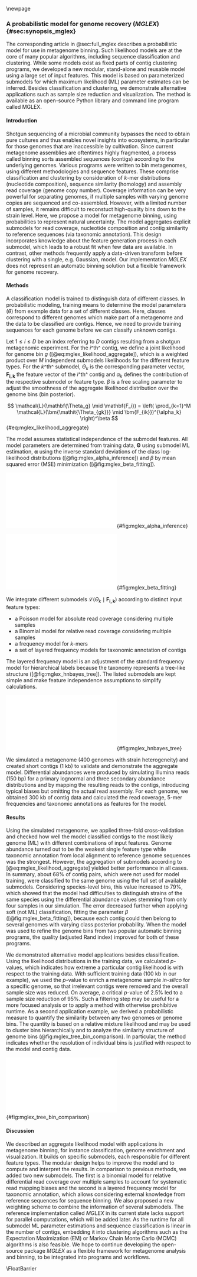 \newpage

### A probabilistic model for genome recovery (*MGLEX*) {#sec:synopsis_mglex}

The corresponding article in @sec:full_mglex describes a probabilistic model for use in metagenome binning. Such likelihood models are at the core of many popular algorithms, including sequence classification and clustering. While some models exist as fixed parts of contig clustering programs, we developed a new modular, stand-alone and reusable model using a large set of input features. This model is based on parameterized submodels for which maximum likelihood (ML) parameter estimates can be inferred. Besides classification and clustering, we demonstrate alternative applications such as sample size reduction and visualization. The method is available as an open-source Python library and command line program called MGLEX.

#### Introduction

Shotgun sequencing of a microbial community bypasses the need to obtain pure cultures and thus enables novel insights into ecosystems, in particular for those genomes that are inaccessible by cultivation. Since current metagenome assemblies are oftentimes highly fragmented, a process called binning sorts assembled sequences (contigs) according to the underlying genomes. Various programs were written to bin metagenomes, using different methodologies and sequence features. These comprise classification and clustering by consideration of $k$-mer distributions (nucleotide composition), sequence similarity (homology) and assembly read coverage (genome copy number). Coverage information can be very powerful for separating genomes, if multiple samples with varying genome copies are sequenced and co-assembled. However, with a limited number of samples, it remains difficult to reconstuct high-quality bins down to the strain level. Here, we propose a model for metagenome binning, using probabilities to represent natural uncertainty. The model aggregates explicit submodels for read coverage, nucleotide composition and contig similarity to reference sequences (via taxonomic annotation). This design incorporates knowledge about the feature generation process in each submodel, which leads to a robust fit when few data are available. In contrast, other methods frequently apply a data-driven transform before clustering with a single, e.g. Gaussian, model. Our implementation *MGLEX* does not represent an automatic binning solution but a flexible framework for genome recovery.

#### Methods

A classification model is trained to distinguish data of different classes. In probabilistic modeling, training means to determine the model parameters ($\theta$) from example data for a set of different classes. Here, classes correspond to different genomes which make part of a metagenome and the data to be classified are contigs. Hence, we need to provide training sequences for each genome before we can classify unknown contigs.

Let $1\le i\le D$ be an index referring to $D$ contigs resulting from a shotgun metagenomic experiment. For the $i$^th^ contig, we define a joint likelihood for genome bin $g$ ([@eq:mglex_likelihood_aggregate]), which is a weighted product over $M$ independent submodels likelihoods for the different feature types. For the $k$^th^ submodel, $\bm{\mathit{\Theta_k}}$ is the corresponding parameter vector, $\bm{F_{i,k}}$ the feature vector of the $i$^th^ contig and $\alpha_k$ defines the contribution of the respective submodel or feature type. $\beta$ is a free scaling parameter to adjust the smoothness of the aggregate likelihood distribution over the genome bins (bin posterior).

$$
\mathcal{L}(\mathbf{\Theta_g} \mid \mathbf{F_i})
= \left( \prod_{k=1}^M \mathcal{L}(\bm{\mathit{\Theta_{gk}}} \mid \bm{F_{ik}})^{\alpha_k} \right)^\beta
$$ {#eq:mglex_likelihood_aggregate}

The model assumes statistical independence of the submodel features. All model parameters are determined from training data, $\mathbf{\Theta}$ using submodel ML estimation, $\bm \alpha$ using the inverse standard deviations of the class log-likelihood distributions ([@fig:mglex_alpha_inference]) and $\beta$ by mean squared error (MSE) minimization ([@fig:mglex_beta_fitting]).

![Procedure for determination of \$\\alpha_k\$ for each submodel. The figure shows a schematic for a single genome and two submodels. The genome's contig log-likelihood distribution is scaled to a standard deviation of one before adding the term in the aggregate model.](figure/publication_mglex/main_alpha-inference.pdf "Submodel weighting using $\alpha_k$"){#fig:mglex_alpha_inference}

![Model training (err) and test error (Err) as a function of \$\\beta\$ for the complete aggregate model including all submodels and feature types. The solid curve shows the average and the colored shading the standard deviation of the three partitions in cross-validation. The corresponding optimal values for \$\\beta\$ are marked by black dots and vertical lines. The minimum average training error is 0.238 (\$\\beta=2.85\$) and test error is 0.279 at \$\\beta=1.65\$.](figure/publication_mglex/main_beta-fitting.pdf "Training and test error as a function of $\beta$"){#fig:mglex_beta_fitting}

We integrate different submodels $\mathcal{L}(\bm{\mathit{\Theta_k}} \mid \bm{F_{i,k}})$ according to distinct input feature types:

* a Poisson model for absolute read coverage considering multiple samples
* a Binomial model for relative read coverage considering multiple samples
* a frequency model for $k$-mers
* a set of layered frequency models for taxonomic annotation of contigs

The layered frequency model is an adjustment of the standard frequency model for hierarchical labels because the taxonomy represents a tree-like structure ([@fig:mglex_hnbayes_tree]). The listed submodels are kept simple and make feature independence assumptions to simplify calculations.

![Taxonomy stucture simplified to four levels and eight nodes. A full taxonomy may consist of thousands of nodes. Each taxonomy level uses a frequency model which is assumed independent of the remaining levels.](figure/publication_mglex/main_tree.pdf "Simplified taxonomy"){#fig:mglex_hnbayes_tree}

We simulated a metagenome (400 genomes with strain heterogeneity) and created short contigs (1 kb) to validate and demonstrate the aggregate model. Differential abundances were produced by simulating Illumina reads (150 bp) for a primary lognormal and three secondary abundance distributions and by mapping the resulting reads to the contigs, introducing typical biases but omitting the actual read assembly. For each genome, we obtained 300 kb of contig data and calculated the read coverage, $5$-mer frequencies and taxonomic annotations as features for the model.

#### Results

Using the simulated metagenome, we applied three-fold cross-validation and checked how well the model classified contigs to the most likely genome (ML) with different combinations of input features. Genome abundance turned out to be the weakest single feature type while taxonomic annotation from local alignment to reference genome sequences was the strongest. However, the aggregation of submodels according to [@eq:mglex_likelihood_aggregate] yielded better performance in all cases. In summary, about 68% of contig pairs, which were not used for model training, were classified to the same genome using the full set of available submodels. Considering species-level bins, this value increased to 79%, which showed that the model had difficulties to distinguish strains of the same species using the differential abundance values stemming from only four samples in our simulation. The error decreased further when applying soft (not ML) classification, fitting the parameter $\beta$ ([@fig:mglex_beta_fitting]), because each contig could then belong to several genomes with varying class posterior probability. When the model was used to refine the genome bins from two popular automatic binning programs, the quality (adjusted Rand index) improved for both of these programs.

We demonstrated alternative model applications besides classification. Using the likelihood distributions in the training data, we calculated *p*-values, which indicates how extreme a particular contig likelihood is with respect to the training data. With sufficient training data (100 kb in our example), we used the *p*-value to enrich a metagenome sample *in-silico* for a specific genome, so that irrelevant contigs were removed and the overall sample size was reduced. On average, a critical *p*-value of 2.5% led to a sample size reduction of 95%. Such a filtering step may be useful for a more focused analysis or to apply a method with otherwise prohibitive runtime. As a second application example, we derived a probabilistic measure to quantify the similarity between any two genomes or genome bins. The quantity is based on a relative mixture likelihood and may be used to cluster bins hierarchically and to analyze the similarity structure of genome bins (@fig:mglex_tree_bin_comparison). In particular, the method indicates whether the resolution of individual bins is justified with respect to the model and contig data.

![Average linkage clustering of a random subset of 50 out of 400 genomes using probabilistic distances to analyze bin resolution. This example compares the left (blue) tree, which was constructed only with nucleotide composition and taxonomic annotations, with the right (red) tree, which uses all available features. The tip labels were shortened to fit into the figure. The similarity axis is scaled logarithmically to focus on values close to one. Bins which are more than 50\\% similar branch in the outermost ring whereas highly dissimilar bins branch close to the center. ](figure/publication_mglex/main_bin-similarity.pdf "Average linkage clustering of genomes using probabilistic distances"){#fig:mglex_tree_bin_comparison}

#### Discussion

We described an aggregate likelihood model with applications in metagenome binning, for instance classification, genome enrichment and visualization. It builds on specific submodels, each responsible for different feature types. The modular design helps to improve the model and to compute and interpret the results. In comparison to previous methods, we added two new submodels. The first is a binomial model for relative differential read coverage over multiple samples to account for systematic read mapping biases and the second is a layered frequency model for taxonomic annotation, which allows considering external knowledge from reference sequences for sequence binning. We also proposed a new weighting scheme to combine the information of several submodels. The reference implementation called *MGLEX* in its current state lacks support for parallel computations, which will be added later. As the runtime for all submodel ML parameter estimations and sequence classification is linear in the number of contigs, embedding it into clustering algorithms such as the Expectation Maximization (EM) or Markov Chain Monte Carlo (MCMC) algorithms is also feasible. We hope to continue developing the open-source package *MGLEX* as a flexible framework for metagenome analysis and binning, to be integrated into programs and workflows.

\FloatBarrier
